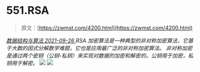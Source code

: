 <!--yml
category: 未分类
date: 0001-01-01 00:00:00
--->

# 551.RSA

> 原文：[https://zwmst.com/4200.html](https://zwmst.com/4200.html)

   [ *数据结构与算法* ](https://zwmst.com/%e6%95%b0%e6%8d%ae%e7%bb%93%e6%9e%84%e4%b8%8e%e7%ae%97%e6%b3%95)*[ <time datetime="2021-09-27T01:29:58+08:00"> 2021-09-26 </time> ](https://zwmst.com/4200.html)  RSA 加密算法是一种典型的非对称加密算法，它基于大数的因式分解数学难题，它也是应用最广泛的非对称加密算法。
非对称加密是通过两个密钥（公钥-私钥）来实现对数据的加密和解密的。公钥用于加密，私钥用于解密。
![](img/cc2cb6dfb536e261a0f94d4f53c13f7f.png)
![](img/af42d0e875623a7127386effea6f95b2.png)*